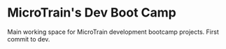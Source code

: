 # MicroTrain's Dev Boot Camp
Main working space for MicroTrain development bootcamp projects.
First commit to dev.

